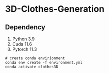 # 3D-Clothes-Generation

## Dependency
1. Python 3.9
2. Cuda 11.6
3. Pytorch 11.3

```
# create conda envirionment
conda env create -f environment.yml
conda activate clothes3D

````

